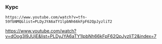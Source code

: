 ### Курс
```
https://www.youtube.com/watch?v=tfn-59fbNMQ&list=PLDyJYA6aTY1lpbNh66kFpF62QpJyzliT2
```


https://www.youtube.com/watch?v=dOog3l9JUjE&list=PLDyJYA6aTY1lpbNh66kFpF62QpJyzliT2&index=7